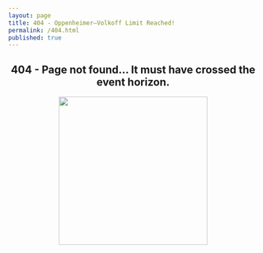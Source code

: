 ```yaml
---
layout: page
title: 404 - Oppenheimer–Volkoff Limit Reached!
permalink: /404.html
published: true
---
```

<h2 align="center">404 - Page not found... It must have crossed the event horizon.</h2>
<center><img src="{{ site.baseurl }}/images/404.jpg" style="width: 300px;"/></center>